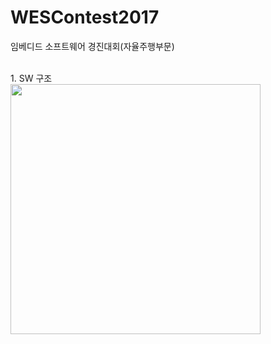 # WESContest2017
임베디드 소프트웨어 경진대회(자율주행부문)

<br>
1. SW 구조 <br>
<img width="400" src="https://user-images.githubusercontent.com/38127338/69896912-ced80e00-1387-11ea-981e-bda694e4e0f9.png">
